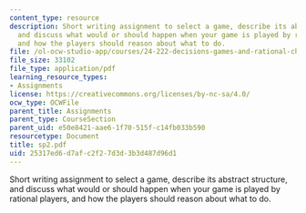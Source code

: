 ```yaml
---
content_type: resource
description: Short writing assignment to select a game, describe its abstract structure,
  and discuss what would or should happen when your game is played by rational players,
  and how the players should reason about what to do.
file: /ol-ocw-studio-app/courses/24-222-decisions-games-and-rational-choice-spring-2008/25317ed6d7afc2f27d3d3b3d487d96d1_sp2.pdf
file_size: 33102
file_type: application/pdf
learning_resource_types:
- Assignments
license: https://creativecommons.org/licenses/by-nc-sa/4.0/
ocw_type: OCWFile
parent_title: Assignments
parent_type: CourseSection
parent_uid: e50e8421-aae6-1f70-515f-c14fb033b590
resourcetype: Document
title: sp2.pdf
uid: 25317ed6-d7af-c2f2-7d3d-3b3d487d96d1
---
```

Short writing assignment to select a game, describe its abstract structure, and discuss what would or should happen when your game is played by rational players, and how the players should reason about what to do.